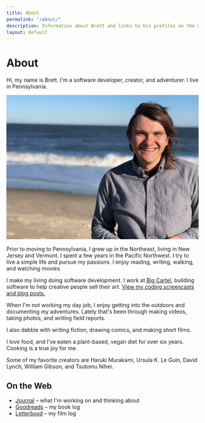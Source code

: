 ```yaml
---
title: About
permalink: "/about/"
description: Information about Brett and links to his profiles on the web.
layout: default
---
```


# About

<p class='intro'>
Hi, my name is Brett. I'm a software developer, creator, and adventurer. I live in Pennsylvania.
</p>

![Photo of Brett](/img/brett_about.jpg)

Prior to moving to Pennsylvania, I grew up in the Northeast, living in New
Jersey and Vermont. I spent a few years in the Pacific Northwest. I try to live
a simple life and pursue my passions. I enjoy reading, writing, walking, and
watching movies.

I make my living doing software development. I work at [Big
Cartel](https://www.bigcartel.com), building software to help creative people
sell their art. [View my coding screencasts and blog posts.](https://code.brettchalupa.com)

When I'm not working my day job, I enjoy getting into the outdoors and
documenting my adventures. Lately that's been through making videos, taking
photos, and writing field reports.

I also dabble with writing fiction, drawing comics, and making short films.

I love food, and I've eaten a plant-based, vegan diet for over six years.
Cooking is a true joy for me.

Some of my favorite creators are Haruki Murakami, Ursula K. Le Guin, David
Lynch, William Gibson, and Tsutomu Nihei.

## On the Web

- [Journal](https://journal.brettchalupa.com) &ndash; what I'm working on and thinking about
- [Goodreads](https://www.goodreads.com/user/show/25307704-brett-chalupa) &ndash; my book log
- [Letterboxd](https://letterboxd.com/brettchalupa/) &ndash; my film log
